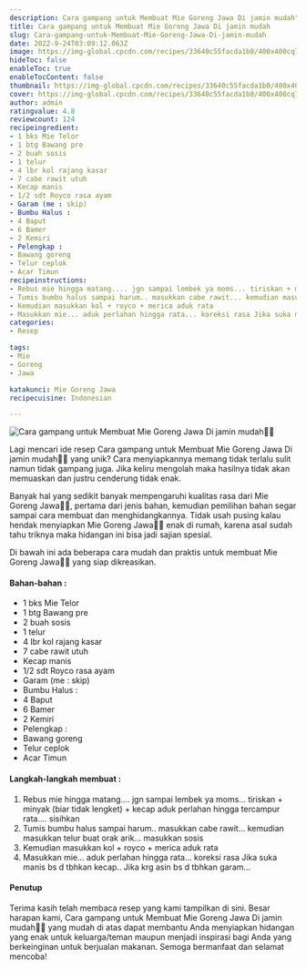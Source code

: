 ```yaml
---
description: Cara gampang untuk Membuat Mie Goreng Jawa Di jamin mudah"
title: Cara gampang untuk Membuat Mie Goreng Jawa Di jamin mudah
slug: Cara-gampang-untuk-Membuat-Mie-Goreng-Jawa-Di-jamin-mudah
date: 2022-9-24T03:09:12.063Z
image: https://img-global.cpcdn.com/recipes/33640c55facda1b0/400x400cq70/photo.jpg
hideToc: false
enableToc: true
enableTocContent: false
thumbnail: https://img-global.cpcdn.com/recipes/33640c55facda1b0/400x400cq70/photo.jpg
cover: https://img-global.cpcdn.com/recipes/33640c55facda1b0/400x400cq70/photo.jpg
author: admin
ratingvalue: 4.8
reviewcount: 124
recipeingredient:
- 1 bks Mie Telor
- 1 btg Bawang pre
- 2 buah sosis
- 1 telur
- 4 lbr kol rajang kasar
- 7 cabe rawit utuh
- Kecap manis
- 1/2 sdt Royco rasa ayam
- Garam (me : skip)
- Bumbu Halus :
- 4 Baput
- 6 Bamer
- 2 Kemiri
- Pelengkap :
- Bawang goreng
- Telur ceplok
- Acar Timun
recipeinstructions:
- Rebus mie hingga matang.... jgn sampai lembek ya moms... tiriskan + minyak (biar tidak lengket) + kecap aduk perlahan hingga tercampur rata.... sisihkan
- Tumis bumbu halus sampai harum.. masukkan cabe rawit... kemudian masukkan telur buat orak arik... masukkan sosis
- Kemudian masukkan kol + royco + merica aduk rata
- Masukkan mie... aduk perlahan hingga rata... koreksi rasa Jika suka manis bs d tbhkan kecap.. Jika krg asin bs d tbhkan garam...
categories:
- Resep

tags:
- Mie
- Goreng
- Jawa

katakunci: Mie Goreng Jawa
recipecuisine: Indonesian

---
```


![Cara gampang untuk Membuat Mie Goreng Jawa Di jamin mudah👩‍🍳](https://img-global.cpcdn.com/recipes/33640c55facda1b0/400x400cq70/photo.jpg)

Lagi mencari ide resep Cara gampang untuk Membuat Mie Goreng Jawa Di jamin mudah👩‍🍳 yang unik? Cara menyiapkannya memang tidak terlalu sulit namun tidak gampang juga. Jika keliru mengolah maka hasilnya tidak akan memuaskan dan justru cenderung tidak enak.

Banyak hal yang sedikit banyak mempengaruhi kualitas rasa dari Mie Goreng Jawa👩‍🍳, pertama dari jenis bahan, kemudian pemilihan bahan segar sampai cara membuat dan menghidangkannya. Tidak usah pusing kalau hendak menyiapkan Mie Goreng Jawa👩‍🍳 enak di rumah, karena asal sudah tahu triknya maka hidangan ini bisa jadi sajian spesial.

Di bawah ini ada beberapa cara mudah dan praktis untuk membuat Mie Goreng Jawa👩‍🍳 yang siap dikreasikan.

<!--inarticleads1-->

#### Bahan-bahan :

- 1 bks Mie Telor
- 1 btg Bawang pre
- 2 buah sosis
- 1 telur
- 4 lbr kol rajang kasar
- 7 cabe rawit utuh
- Kecap manis
- 1/2 sdt Royco rasa ayam
- Garam (me : skip)
- Bumbu Halus :
- 4 Baput
- 6 Bamer
- 2 Kemiri
- Pelengkap :
- Bawang goreng
- Telur ceplok
- Acar Timun

<!--inarticleads2-->

#### Langkah-langkah membuat :

1. Rebus mie hingga matang.... jgn sampai lembek ya moms... tiriskan + minyak (biar tidak lengket) + kecap aduk perlahan hingga tercampur rata.... sisihkan
1. Tumis bumbu halus sampai harum.. masukkan cabe rawit... kemudian masukkan telur buat orak arik... masukkan sosis
1. Kemudian masukkan kol + royco + merica aduk rata
1. Masukkan mie... aduk perlahan hingga rata... koreksi rasa Jika suka manis bs d tbhkan kecap.. Jika krg asin bs d tbhkan garam...

#### Penutup

Terima kasih telah membaca resep yang kami tampilkan di sini. Besar harapan kami, Cara gampang untuk Membuat Mie Goreng Jawa Di jamin mudah👩‍🍳 yang mudah di atas dapat membantu Anda menyiapkan hidangan yang enak untuk keluarga/teman maupun menjadi inspirasi bagi Anda yang berkeinginan untuk berjualan makanan. Semoga bermanfaat dan selamat mencoba!